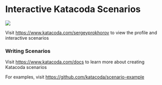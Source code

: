 # Interactive Katacoda Scenarios

[![](http://shields.katacoda.com/katacoda/sergeyprokhorov/count.svg)](https://www.katacoda.com/sergeyprokhorov "Get your profile on Katacoda.com")

Visit https://www.katacoda.com/sergeyprokhorov to view the profile and interactive scenarios

### Writing Scenarios
Visit https://www.katacoda.com/docs to learn more about creating Katacoda scenarios

For examples, visit https://github.com/katacoda/scenario-example

